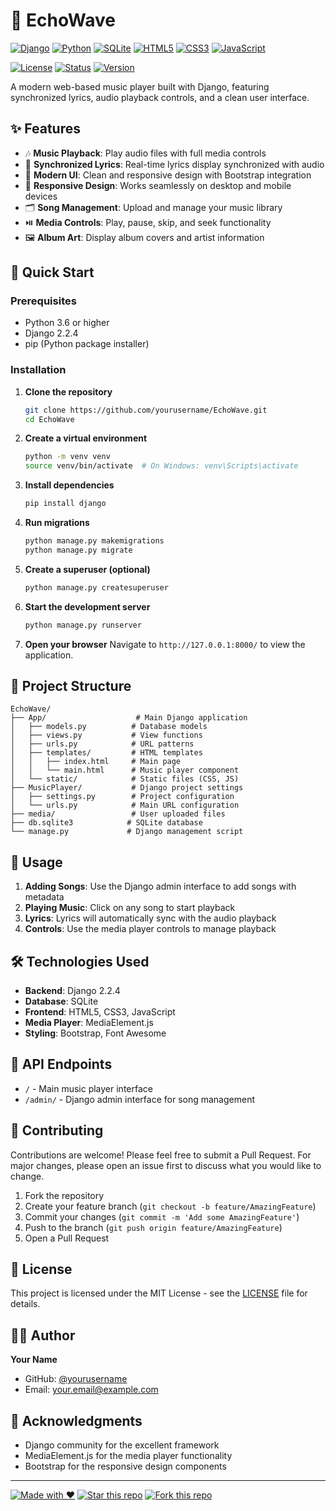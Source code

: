 # 🎵 EchoWave

[![Django](https://img.shields.io/badge/Django-2.2.4-092E20?style=for-the-badge&logo=django&logoColor=white)](https://djangoproject.com/)
[![Python](https://img.shields.io/badge/Python-3.x-3776AB?style=for-the-badge&logo=python&logoColor=white)](https://python.org/)
[![SQLite](https://img.shields.io/badge/SQLite-003B57?style=for-the-badge&logo=sqlite&logoColor=white)](https://sqlite.org/)
[![HTML5](https://img.shields.io/badge/HTML5-E34F26?style=for-the-badge&logo=html5&logoColor=white)](https://developer.mozilla.org/en-US/docs/Web/HTML)
[![CSS3](https://img.shields.io/badge/CSS3-1572B6?style=for-the-badge&logo=css3&logoColor=white)](https://developer.mozilla.org/en-US/docs/Web/CSS)
[![JavaScript](https://img.shields.io/badge/JavaScript-F7DF1E?style=for-the-badge&logo=javascript&logoColor=black)](https://developer.mozilla.org/en-US/docs/Web/JavaScript)

[![License](https://img.shields.io/badge/License-MIT-green.svg?style=for-the-badge)](LICENSE)
[![Status](https://img.shields.io/badge/Status-Active-brightgreen?style=for-the-badge)](https://github.com/yourusername/EchoWave)
[![Version](https://img.shields.io/badge/Version-1.0.0-blue?style=for-the-badge)](https://github.com/yourusername/EchoWave/releases)

A modern web-based music player built with Django, featuring synchronized lyrics, audio playback controls, and a clean user interface.

## ✨ Features

- 🎶 **Music Playback**: Play audio files with full media controls
- 📝 **Synchronized Lyrics**: Real-time lyrics display synchronized with audio
- 🎨 **Modern UI**: Clean and responsive design with Bootstrap integration
- 📱 **Responsive Design**: Works seamlessly on desktop and mobile devices
- 🗂️ **Song Management**: Upload and manage your music library
- ⏯️ **Media Controls**: Play, pause, skip, and seek functionality
- 🖼️ **Album Art**: Display album covers and artist information

## 🚀 Quick Start

### Prerequisites

- Python 3.6 or higher
- Django 2.2.4
- pip (Python package installer)

### Installation

1. **Clone the repository**
   ```bash
   git clone https://github.com/yourusername/EchoWave.git
   cd EchoWave
   ```

2. **Create a virtual environment**
   ```bash
   python -m venv venv
   source venv/bin/activate  # On Windows: venv\Scripts\activate
   ```

3. **Install dependencies**
   ```bash
   pip install django
   ```

4. **Run migrations**
   ```bash
   python manage.py makemigrations
   python manage.py migrate
   ```

5. **Create a superuser (optional)**
   ```bash
   python manage.py createsuperuser
   ```

6. **Start the development server**
   ```bash
   python manage.py runserver
   ```

7. **Open your browser**
   Navigate to `http://127.0.0.1:8000/` to view the application.

## 📁 Project Structure

```
EchoWave/
├── App/                    # Main Django application
│   ├── models.py          # Database models
│   ├── views.py           # View functions
│   ├── urls.py            # URL patterns
│   ├── templates/         # HTML templates
│   │   ├── index.html     # Main page
│   │   └── main.html      # Music player component
│   └── static/            # Static files (CSS, JS)
├── MusicPlayer/           # Django project settings
│   ├── settings.py        # Project configuration
│   └── urls.py            # Main URL configuration
├── media/                 # User uploaded files
├── db.sqlite3            # SQLite database
└── manage.py             # Django management script
```

## 🎵 Usage

1. **Adding Songs**: Use the Django admin interface to add songs with metadata
2. **Playing Music**: Click on any song to start playback
3. **Lyrics**: Lyrics will automatically sync with the audio playback
4. **Controls**: Use the media player controls to manage playback

## 🛠️ Technologies Used

- **Backend**: Django 2.2.4
- **Database**: SQLite
- **Frontend**: HTML5, CSS3, JavaScript
- **Media Player**: MediaElement.js
- **Styling**: Bootstrap, Font Awesome

## 📝 API Endpoints

- `/` - Main music player interface
- `/admin/` - Django admin interface for song management

## 🤝 Contributing

Contributions are welcome! Please feel free to submit a Pull Request. For major changes, please open an issue first to discuss what you would like to change.

1. Fork the repository
2. Create your feature branch (`git checkout -b feature/AmazingFeature`)
3. Commit your changes (`git commit -m 'Add some AmazingFeature'`)
4. Push to the branch (`git push origin feature/AmazingFeature`)
5. Open a Pull Request

## 📄 License

This project is licensed under the MIT License - see the [LICENSE](LICENSE) file for details.

## 👨‍💻 Author

**Your Name**
- GitHub: [@yourusername](https://github.com/yourusername)
- Email: your.email@example.com

## 🙏 Acknowledgments

- Django community for the excellent framework
- MediaElement.js for the media player functionality
- Bootstrap for the responsive design components

---

[![Made with ❤️](https://img.shields.io/badge/Made%20with-❤️-red?style=for-the-badge)](https://github.com/yourusername/EchoWave)
[![Star this repo](https://img.shields.io/github/stars/yourusername/EchoWave?style=for-the-badge)](https://github.com/yourusername/EchoWave/stargazers)
[![Fork this repo](https://img.shields.io/github/forks/yourusername/EchoWave?style=for-the-badge)](https://github.com/yourusername/EchoWave/network/members)
